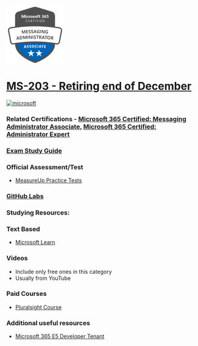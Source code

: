 <img src="/Images/certs/ms-203.png" width="150" height="150">

# [MS-203 - Retiring end of December](https://learn.microsoft.com/certifications/exams/ms-203)

<a href='https://learn.microsoft.com/en-us/certifications/browse/?type=role-based&levels=intermediate' target="_blank"><img alt='microsoft' src='https://img.shields.io/badge/associate-100000?style=for-the-badge&logo=microsoft&logoColor=white&labelColor=0078D4&color=212221'/></a> 

### Related Certifications - [Microsoft 365 Certified: Messaging Administrator Associate](https://learn.microsoft.com/en-us/certifications/m365-messaging-administrator), [Microsoft 365 Certified: Administrator Expert](https://learn.microsoft.com/en-us/certifications/m365-enterprise-administrator)


### [Exam Study Guide](https://aka.ms/ms203-studyguide)

### Official Assessment/Test
- [MeasureUp Practice Tests](https://www.measureup.com/microsoft-practice-test-ms-203-microsoft-365-messaging.html)

### [GitHub Labs](https://github.com/MicrosoftLearning/MS-203T00-Microsoft-365-Messaging/tree/master/Instructions/Labs)

### Studying Resources:

### Text Based
- [Microsoft Learn](https://learn.microsoft.com/certifications/exams/ms-203)
### Videos
- Include only free ones in this category
- Usually from YouTube
### Paid Courses
- [Pluralsight Course](https://www.pluralsight.com/paths/microsoft-365-messaging-ms-203)
### Additional useful resources
- [Microsoft 365 E5 Developer Tenant](https://developer.microsoft.com/en-us/microsoft-365/dev-program)

